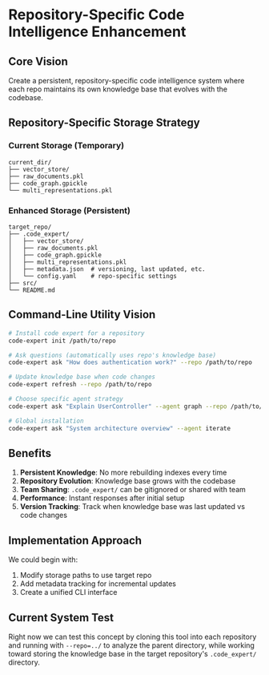 # Repository-Specific Code Intelligence Enhancement

## Core Vision

Create a persistent, repository-specific code intelligence system where each repo maintains its own knowledge base that evolves with the codebase.

## Repository-Specific Storage Strategy

### Current Storage (Temporary)
```
current_dir/
├── vector_store/
├── raw_documents.pkl
├── code_graph.gpickle
└── multi_representations.pkl
```

### Enhanced Storage (Persistent)
```
target_repo/
├── .code_expert/
│   ├── vector_store/
│   ├── raw_documents.pkl
│   ├── code_graph.gpickle
│   ├── multi_representations.pkl
│   ├── metadata.json  # versioning, last updated, etc.
│   └── config.yaml    # repo-specific settings
├── src/
└── README.md
```

## Command-Line Utility Vision

```bash
# Install code expert for a repository
code-expert init /path/to/repo

# Ask questions (automatically uses repo's knowledge base)
code-expert ask "How does authentication work?" --repo /path/to/repo

# Update knowledge base when code changes
code-expert refresh --repo /path/to/repo

# Choose specific agent strategy
code-expert ask "Explain UserController" --agent graph --repo /path/to/repo

# Global installation
code-expert ask "System architecture overview" --agent iterate
```

## Benefits

1. **Persistent Knowledge**: No more rebuilding indexes every time
2. **Repository Evolution**: Knowledge base grows with the codebase
3. **Team Sharing**: `.code_expert/` can be gitignored or shared with team
4. **Performance**: Instant responses after initial setup
5. **Version Tracking**: Track when knowledge base was last updated vs code changes

## Implementation Approach

We could begin with:

1. Modify storage paths to use target repo
2. Add metadata tracking for incremental updates
3. Create a unified CLI interface

## Current System Test

Right now we can test this concept by cloning this tool into each repository and running with `--repo=../` to analyze the parent directory, while working toward storing the knowledge base in the target repository's `.code_expert/` directory.